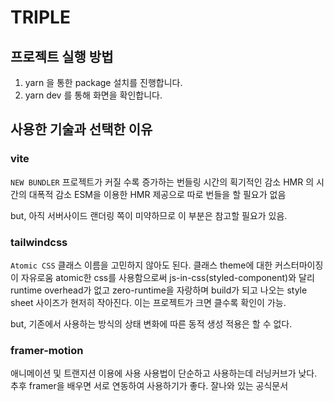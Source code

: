 # TRIPLE

## 프로젝트 실행 방법

1. yarn 을 통한 package 설치를 진행합니다.
2. yarn dev 를 통해 화면을 확인합니다.

## 사용한 기술과 선택한 이유

### vite

`NEW BUNDLER`
프로젝트가 커질 수록 증가하는 번들링 시간의 획기적인 감소
HMR 의 시간의 대폭적 감소
ESM을 이용한 HMR 제공으로 따로 번들을 할 필요가 없음

but, 아직 서버사이드 랜더링 쪽이 미약하므로 이 부분은 참고할 필요가 있음.

### tailwindcss

`Atomic CSS`
클래스 이름을 고민하지 않아도 된다.
클래스 theme에 대한 커스터마이징이 자유로움
atomic한 css를 사용함으로써 js-in-css(styled-component)와 달리 runtime overhead가 없고
zero-runtime을 자랑하며 build가 되고 나오는 style sheet 사이즈가 현저히 작아진다. 이는 프로젝트가 크면 클수록 확인이 가능.

but, 기존에서 사용하는 방식의 상태 변화에 따른 동적 생성 적용은 할 수 없다.

### framer-motion

애니메이션 및 트랜지션 이용에 사용
사용법이 단순하고 사용하는데 러닝커브가 낮다.
추후 framer을 배우면 서로 연동하여 사용하기가 좋다.
잘나와 있는 공식문서
